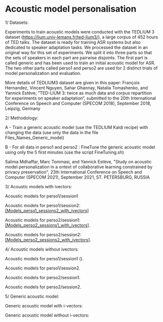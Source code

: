 # Acoustic model personalisation

1/ Datasets: 

Experiments to train acoustic models were conducted with the TEDLIUM 3 dataset (https://lium.univ-lemans.fr/ted-lium3/), a large corpus of 452 hours of TED talks. 
The dataset is ready for training ASR systems but also dedicated to speaker adaptation tasks. We processed the dataset in an original way for this set of experiments. We split it into three parts so that the sets of speakers in each part are pairwise disjoints.
The first part is called generic and has been used to train an initial acoustic model for ASR.
The two other parts called perso1 and perso2 are used for 2 distinct trials of model personalization and evaluation.

More details of TEDLIUM3 dataset are given in this paper:
François Hernandez, Vincent Nguyen, Sahar Ghannay, Natalia Tomashenko, and Yannick Estève, “TED-LIUM 3: twice as much data and corpus repartition for experiments on speaker adaptation”, submitted to the 20th International Conference on Speech and Computer (SPECOM 2018), September 2018, Leipzig, Germany


2/ Methodology:

A - Train a generic acoustic model (use the TEDLIUM Kaldi recipe) with changing the data (use only the data in the file Files_Names_Generic_model)

B - For all data in perso1 and perso2 : FineTune the generic acoustic model using only the 5 first minutes (use the script FineTuning.sh)


Salima Mdhaffar, Marc Tommasi, and Yannick Estève, "Study on acoustic model personalization in a ontext of collaborative learning constrained by privacy preservation", 23th International Conference on Speech and Computer (SPECOM 2021), September 2021, ST. PETERSBURG, RUSSIA

3/ Acoustic models with ivectors:

Acoustic models for perso1/session1 

Acoustic models for perso1/session2: [[Models_perso1_sessions2_with_ivectors]](https://github.com/mdhaffar/Acoustic_model_personalisation/releases/tag/V.0.2.0)

Acoustic models for perso2/session1: [[Models_perso2_sessions1_with_ivectors]](https://github.com/mdhaffar/Acoustic_model_personalisation/releases/tag/V0.0.1).

Acoustic models for perso2/session2: [[Models_perso2_sessions2_with_ivectors]](https://github.com/mdhaffar/Acoustic_model_personalisation/releases/tag/V.0.1.0).

4/ Acoustic models without ivectors:

Acoustic models for perso1/session1 ().

Acoustic models for perso1/session2.

Acoustic models for perso2/session1.

Acoustic models for perso2/session2.

5/ Generic acoustic model:

Generic acoustic model with i-vectors: 

Generic acoustic model without i-vectors:
